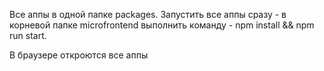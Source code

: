 
Все аппы в одной папке packages.
Запустить все аппы сразу - в корневой папке microfrontend выполнить команду - npm install && npm run start.

В браузере откроются все аппы

